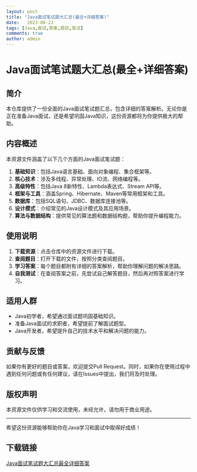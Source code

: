 ```yaml
---
layout: post
title: "Java面试笔试题大汇总(最全+详细答案)"
date:   2023-08-22
tags: [Java,面试,答案,题目,笔试]
comments: true
author: admin
---
```

# Java面试笔试题大汇总(最全+详细答案)

## 简介

本仓库提供了一份全面的Java面试笔试题汇总，包含详细的答案解析。无论你是正在准备Java面试，还是希望巩固Java知识，这份资源都将为你提供极大的帮助。

## 内容概述

本资源文件涵盖了以下几个方面的Java面试笔试题：

1. **基础知识**：包括Java语言基础、面向对象编程、集合框架等。
2. **核心技术**：涉及多线程、异常处理、IO流、网络编程等。
3. **高级特性**：包括Java 8新特性、Lambda表达式、Stream API等。
4. **框架与工具**：涵盖Spring、Hibernate、Maven等常用框架和工具。
5. **数据库**：包括SQL语句、JDBC、数据库连接池等。
6. **设计模式**：介绍常见的Java设计模式及其应用场景。
7. **算法与数据结构**：提供常见的算法题和数据结构题，帮助你提升编程能力。

## 使用说明

1. **下载资源**：点击仓库中的资源文件进行下载。
2. **查阅题目**：打开下载的文件，按照分类查阅题目。
3. **学习答案**：每个题目都附有详细的答案解析，帮助你理解问题的解决思路。
4. **自我测试**：在查阅答案之前，先尝试自己解答题目，然后再对照答案进行学习。

## 适用人群

- Java初学者，希望通过面试题巩固基础知识。
- 准备Java面试的求职者，希望提前了解面试题型。
- Java开发者，希望提升自己的技术水平和解决问题的能力。

## 贡献与反馈

如果你有更好的题目或答案，欢迎提交Pull Request。同时，如果你在使用过程中遇到任何问题或有任何建议，请在Issues中提出，我们将及时处理。

## 版权声明

本资源文件仅供学习和交流使用，未经允许，请勿用于商业用途。

---

希望这份资源能够帮助你在Java学习和面试中取得好成绩！

## 下载链接

[Java面试笔试题大汇总最全详细答案](https://pan.quark.cn/s/a618811a364c)